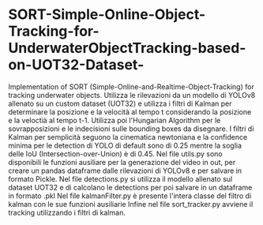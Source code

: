 # SORT-Simple-Online-Object-Tracking-for-UnderwaterObjectTracking-based-on-UOT32-Dataset-
Implementation of SORT (Simple-Online-and-Realtime-Object-Tracking) for tracking underwater objects. Utilizza le rilevazioni da un modello di YOLOv8 allenato su un custom dataset (UOT32) e utilizza i filtri di Kalman per determinare la posizione e la velocità al tempo t considerando la posizione e la veloctià al tempo t-1. Utilizza poi l'Hungarian Algorithm per le sovrapposizioni e le indecisioni sulle bounding boxes da disegnare. I filtri di Kalman per semplicità seguono la cinematica newtoniana e la confidence minima per le detection di YOLO di default sono di 0.25 mentre la soglia delle IoU (Intersection-over-Union) è di 0.45.
Nel file utils.py sono disponibili le funzioni ausiliare per la generazione del video in out, per creare un pandas dataframe dalle rilevazioni di YOLOv8 e per salvare in formato Pickle.
Nel file detections.py si utilizza il modello allenato sul dataset UOT32 e di calcolano le detections per poi salvare in un dataframe in formato .pkl
Nel file kalmanFilter.py è presente l'intera classe del filtro di kalman con le sue funzioni ausiliarie
Infine nel file sort_tracker.py avviene il tracking utilizzando i filtri di kalman.

